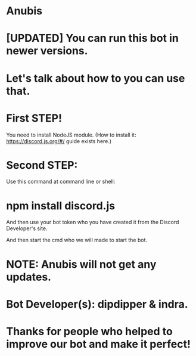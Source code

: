 # Anubis
# [UPDATED] You can run this bot in newer versions.

# Let's talk about how to you can use that.

# First STEP!

You need to install NodeJS module.
(How to install it: https://discord.js.org/#/ guide exists here.)

# Second STEP:

Use this command at command line or shell:
# npm install discord.js

And then use your bot token who you have created it from the Discord Developer's site.

And then start the  cmd who we will made to start the bot.

# NOTE: Anubis will not get any updates.

# Bot Developer(s): dipdipper & indra.

# Thanks for people who helped to improve our bot and make it perfect!
